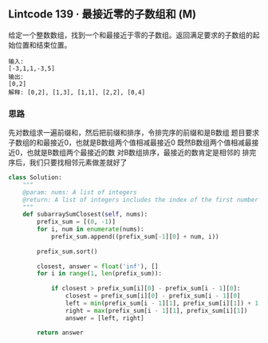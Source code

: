 ## Lintcode 139 · 最接近零的子数组和 (M)

给定一个整数数组，找到一个和最接近于零的子数组。返回满足要求的子数组的起始位置和结束位置。

```
输入: 
[-3,1,1,-3,5] 
输出: 
[0,2]
解释: [0,2], [1,3], [1,1], [2,2], [0,4]
```



### 思路

先对数组求一遍前缀和，然后把前缀和排序，令排完序的前缀和是B数组 题目要求子数组的和最接近0，也就是B数组两个值相减最接近0 既然B数组两个值相减最接近0，也就是B数组两个最接近的数 对B数组排序，最接近的数肯定是相邻的 排完序后，我们只要找相邻元素做差就好了

```python
class Solution:
    """
    @param: nums: A list of integers
    @return: A list of integers includes the index of the first number and the index of the last number
    """
    def subarraySumClosest(self, nums):
        prefix_sum = [(0, -1)]
        for i, num in enumerate(nums):
            prefix_sum.append((prefix_sum[-1][0] + num, i))
            
        prefix_sum.sort()
        
        closest, answer = float('inf'), []
        for i in range(1, len(prefix_sum)):
            
            if closest > prefix_sum[i][0] - prefix_sum[i - 1][0]:
                closest = prefix_sum[i][0] - prefix_sum[i - 1][0]
                left = min(prefix_sum[i - 1][1], prefix_sum[i][1]) + 1
                right = max(prefix_sum[i - 1][1], prefix_sum[i][1])
                answer = [left, right]
        
        return answer
```

